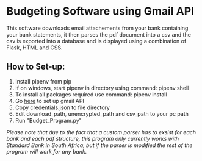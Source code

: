 # Budgeting Software using Gmail API


This software downloads email attachements from your bank containing your bank statements, it then parses the pdf document into a csv and the csv is exported into a database and is displayed using a combination of Flask, HTML and CSS.

## How to Set-up:

1. Install pipenv from pip 
2. If on windows, start pipenv in directory using command: pipenv shell
3. To install all packages required use command: pipenv install 
4. Go [here](https://developers.google.com/gmail/api/quickstart/python) to set up gmail API
5. Copy credentials.json to file directory
6. Edit download_path, unencrypted_path and csv_path to your pc path
7. Run "Budget_Program.py"

*Please note that due to the fact that a custom parser has to exsist 
for each bank and each pdf structure, this program only currently works with Standard Bank in South Africa,
but if the parser is modified the rest of the program will work for any bank.*
